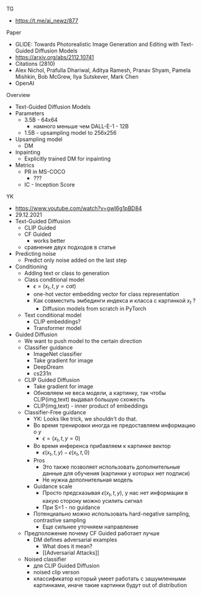 
TG
- https://t.me/ai_newz/877

Paper
- GLIDE: Towards Photorealistic Image Generation and Editing with Text-Guided Diffusion Models
- https://arxiv.org/abs/2112.10741
- Citations (2810)
- Alex Nichol, Prafulla Dhariwal, Aditya Ramesh, Pranav Shyam, Pamela Mishkin, Bob McGrew, Ilya Sutskever, Mark Chen
- OpenAI

Overview
- Text-Guided Diffusion Models
- Parameters
	- 3.5B - 64x64
		- намного меньше чем DALL-E-1 - 12B
	- 1.5B - upsampling model to 256x256
- Upsampling model
	- DM
- Inpainting
	- Explicitly trained DM for inpainting
- Metrics
	- PR in MS-COCO
		- ???
	- IC - Inception Score

YK
- https://www.youtube.com/watch?v=gwI6g1pBD84
- 29.12.2021
- Text-Guided Diffusion
	- CLIP Guided
	- CF Guided
		- works better
	- сравнение двух подходов в статье
- Predicting noise
	- Predict only noise added on the last step
- Conditioning
	- Adding text or class to generation
	- Class conditional model
		- $\epsilon = (x_t, t, y=cat)$
		- one-hot vector embedding vector for class representation
		- Как совместить эмбединги индекса и класса с картинкой $x_t$ ?
			- Diffusion models from scratch in PyTorch
	- Text conditional model
		- CLIP embeddings?
		- Transformer model
- Guided Diffusion
	- We want to push model to the certain direction
	- Classifier guidance
		- ImageNet classifier
		- Take gradient for image
		- DeepDream
		- cs231n
	- CLIP Guided Diffusion
		- Take gradient for image
		- Обновляем не веса модели, а картинку, так чтобы CLIP(img,text) выдавал большую схожесть
		- CLIP(img,text) - inner product of embeddings
	- Classifier-Free guidance
		- YK: Looks like trick, we shouldn't do that.
		- Во время тренировки иногда не предоставляем информацию о $y$
			- $\epsilon = (x_t, t, y=0)$
		- Во время инференса прибавляем к картинке вектор
			- $\epsilon (x_t, t, y) -\epsilon (x_t, t, 0)$
		- Pros
			- Это также позволяет использовать дополнительные данные для обучения (картинки у которых нет подписи)
			- Не нужна дополнительная модель
		- Guidance scale
			- Просто предсказывая $\epsilon (x_t, t, y)$, у нас нет информации в какую сторону можно усилить сигнал
			- При S=1 - no guidance
		- Потенциально можно использовать hard-negative sampling, contrastive sampling
			- Еще сильнее уточняем направление
	- Предположение почему CF Guided работает лучше
		- DM defines adversarial examples
			- What does it mean?
			- [[Adversarial Attacks]]
	- Noised classifier
		- для CLIP Guided Diffusion
		- noised clip verson
		- классификатор который умеет работать с зашумленными картинками, иначе такие картинки будут out of distribution